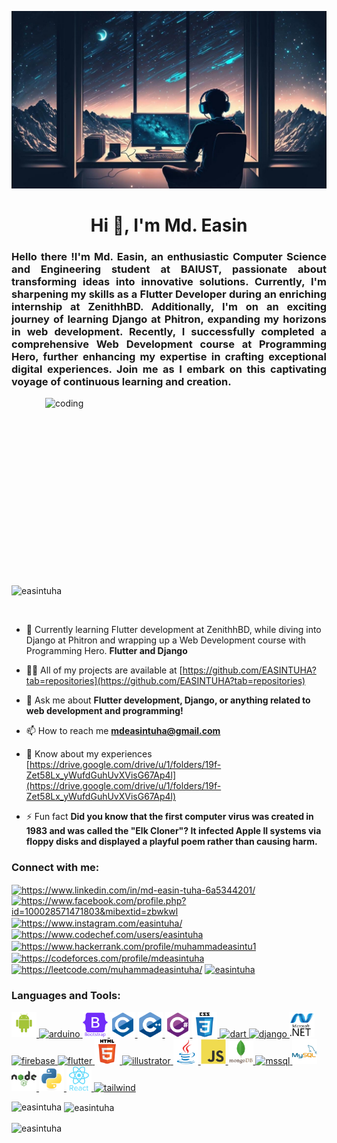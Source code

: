 ![logo](https://github.com/EASINTUHA/EASINTUHA/blob/main/snapedit_1712772937532.jpg)
<h1 align="center">Hi 👋, I'm Md. Easin</h1>
<h3 align="justify">Hello there !I'm Md. Easin, an enthusiastic Computer Science and Engineering student at BAIUST, passionate about transforming ideas into innovative solutions. Currently, I'm sharpening my skills as a Flutter Developer during an enriching internship at ZenithhBD. Additionally, I'm on an exciting journey of learning Django at Phitron, expanding my horizons in web development. Recently, I successfully completed a comprehensive Web Development course at Programming Hero, further enhancing my expertise in crafting exceptional digital experiences. Join me as I embark on this captivating voyage of continuous learning and creation.</h3>

<img align="right" alt="coding" width="450" height="300" src="https://th.bing.com/th/id/OIP.wNGxHlTCsH9zU90WDouoDQHaFj?rs=1&pid=ImgDetMain">


<p align="left"> <img src="https://komarev.com/ghpvc/?username=easintuha&label=Profile%20views&color=0e75b6&style=flat" alt="easintuha" /> </p>

<p align="left"> <a href="https://twitter.com/" target="blank"><img src="https://img.shields.io/twitter/follow/?logo=twitter&style=for-the-badge" alt="" /></a> </p>

- 🌱 Currently learning Flutter development at ZenithhBD, while diving into Django at Phitron and wrapping up a Web Development course with Programming Hero. **Flutter and Django**

- 👨‍💻 All of my projects are available at [https://github.com/EASINTUHA?tab=repositories](https://github.com/EASINTUHA?tab=repositories)

- 💬 Ask me about **Flutter development, Django, or anything related to web development and programming!**

- 📫 How to reach me **mdeasintuha@gmail.com**

- 📄 Know about my experiences [https://drive.google.com/drive/u/1/folders/19f-Zet58Lx_yWufdGuhUvXVisG67Ap4l](https://drive.google.com/drive/u/1/folders/19f-Zet58Lx_yWufdGuhUvXVisG67Ap4l)

- ⚡ Fun fact **Did you know that the first computer virus was created in 1983 and was called the "Elk Cloner"? It infected Apple II systems via floppy disks and displayed a playful poem rather than causing harm.**

<h3 align="left">Connect with me:</h3>
<p align="left">
<a href="https://www.linkedin.com/in/md-easin-tuha-6a5344201/" target="blank"><img align="center" src="https://raw.githubusercontent.com/rahuldkjain/github-profile-readme-generator/master/src/images/icons/Social/linked-in-alt.svg" alt="https://www.linkedin.com/in/md-easin-tuha-6a5344201/" height="30" width="40" /></a>
<a href="https://www.facebook.com/profile.php?id=100028571471803&mibextid=ZbWKwL" target="blank"><img align="center" src="https://raw.githubusercontent.com/rahuldkjain/github-profile-readme-generator/master/src/images/icons/Social/facebook.svg" alt="https://www.facebook.com/profile.php?id=100028571471803&mibextid=zbwkwl" height="30" width="40" /></a>
<a href="https://instagram.com/https://www.instagram.com/easintuha/" target="blank"><img align="center" src="https://raw.githubusercontent.com/rahuldkjain/github-profile-readme-generator/master/src/images/icons/Social/instagram.svg" alt="https://www.instagram.com/easintuha/" height="30" width="40" /></a>
<a href="https://www.codechef.com/users/https://www.codechef.com/users/easintuha" target="blank"><img align="center" src="https://cdn.jsdelivr.net/npm/simple-icons@3.1.0/icons/codechef.svg" alt="https://www.codechef.com/users/easintuha" height="30" width="40" /></a>
<a href="https://www.hackerrank.com/https://www.hackerrank.com/profile/muhammadeasintu1" target="blank"><img align="center" src="https://raw.githubusercontent.com/rahuldkjain/github-profile-readme-generator/master/src/images/icons/Social/hackerrank.svg" alt="https://www.hackerrank.com/profile/muhammadeasintu1" height="30" width="40" /></a>
<a href="https://codeforces.com/profile/https://codeforces.com/profile/mdeasintuha" target="blank"><img align="center" src="https://raw.githubusercontent.com/rahuldkjain/github-profile-readme-generator/master/src/images/icons/Social/codeforces.svg" alt="https://codeforces.com/profile/mdeasintuha" height="30" width="40" /></a>
<a href="https://www.leetcode.com/https://leetcode.com/muhammadeasintuha/" target="blank"><img align="center" src="https://raw.githubusercontent.com/rahuldkjain/github-profile-readme-generator/master/src/images/icons/Social/leet-code.svg" alt="https://leetcode.com/muhammadeasintuha/" height="30" width="40" /></a>
<a href="https://discord.gg/easintuha" target="blank"><img align="center" src="https://raw.githubusercontent.com/rahuldkjain/github-profile-readme-generator/master/src/images/icons/Social/discord.svg" alt="easintuha" height="30" width="40" /></a>
</p>

<h3 align="left">Languages and Tools:</h3>
<p align="left"> <a href="https://developer.android.com" target="_blank" rel="noreferrer"> <img src="https://raw.githubusercontent.com/devicons/devicon/master/icons/android/android-original-wordmark.svg" alt="android" width="40" height="40"/> </a> <a href="https://www.arduino.cc/" target="_blank" rel="noreferrer"> <img src="https://cdn.worldvectorlogo.com/logos/arduino-1.svg" alt="arduino" width="40" height="40"/> </a> <a href="https://getbootstrap.com" target="_blank" rel="noreferrer"> <img src="https://raw.githubusercontent.com/devicons/devicon/master/icons/bootstrap/bootstrap-plain-wordmark.svg" alt="bootstrap" width="40" height="40"/> </a> <a href="https://www.cprogramming.com/" target="_blank" rel="noreferrer"> <img src="https://raw.githubusercontent.com/devicons/devicon/master/icons/c/c-original.svg" alt="c" width="40" height="40"/> </a> <a href="https://www.w3schools.com/cpp/" target="_blank" rel="noreferrer"> <img src="https://raw.githubusercontent.com/devicons/devicon/master/icons/cplusplus/cplusplus-original.svg" alt="cplusplus" width="40" height="40"/> </a> <a href="https://www.w3schools.com/cs/" target="_blank" rel="noreferrer"> <img src="https://raw.githubusercontent.com/devicons/devicon/master/icons/csharp/csharp-original.svg" alt="csharp" width="40" height="40"/> </a> <a href="https://www.w3schools.com/css/" target="_blank" rel="noreferrer"> <img src="https://raw.githubusercontent.com/devicons/devicon/master/icons/css3/css3-original-wordmark.svg" alt="css3" width="40" height="40"/> </a> <a href="https://dart.dev" target="_blank" rel="noreferrer"> <img src="https://www.vectorlogo.zone/logos/dartlang/dartlang-icon.svg" alt="dart" width="40" height="40"/> </a> <a href="https://www.djangoproject.com/" target="_blank" rel="noreferrer"> <img src="https://cdn.worldvectorlogo.com/logos/django.svg" alt="django" width="40" height="40"/> </a> <a href="https://dotnet.microsoft.com/" target="_blank" rel="noreferrer"> <img src="https://raw.githubusercontent.com/devicons/devicon/master/icons/dot-net/dot-net-original-wordmark.svg" alt="dotnet" width="40" height="40"/> </a> <a href="https://firebase.google.com/" target="_blank" rel="noreferrer"> <img src="https://www.vectorlogo.zone/logos/firebase/firebase-icon.svg" alt="firebase" width="40" height="40"/> </a> <a href="https://flutter.dev" target="_blank" rel="noreferrer"> <img src="https://www.vectorlogo.zone/logos/flutterio/flutterio-icon.svg" alt="flutter" width="40" height="40"/> </a> <a href="https://www.w3.org/html/" target="_blank" rel="noreferrer"> <img src="https://raw.githubusercontent.com/devicons/devicon/master/icons/html5/html5-original-wordmark.svg" alt="html5" width="40" height="40"/> </a> <a href="https://www.adobe.com/in/products/illustrator.html" target="_blank" rel="noreferrer"> <img src="https://www.vectorlogo.zone/logos/adobe_illustrator/adobe_illustrator-icon.svg" alt="illustrator" width="40" height="40"/> </a> <a href="https://www.java.com" target="_blank" rel="noreferrer"> <img src="https://raw.githubusercontent.com/devicons/devicon/master/icons/java/java-original.svg" alt="java" width="40" height="40"/> </a> <a href="https://developer.mozilla.org/en-US/docs/Web/JavaScript" target="_blank" rel="noreferrer"> <img src="https://raw.githubusercontent.com/devicons/devicon/master/icons/javascript/javascript-original.svg" alt="javascript" width="40" height="40"/> </a> <a href="https://www.mongodb.com/" target="_blank" rel="noreferrer"> <img src="https://raw.githubusercontent.com/devicons/devicon/master/icons/mongodb/mongodb-original-wordmark.svg" alt="mongodb" width="40" height="40"/> </a> <a href="https://www.microsoft.com/en-us/sql-server" target="_blank" rel="noreferrer"> <img src="https://www.svgrepo.com/show/303229/microsoft-sql-server-logo.svg" alt="mssql" width="40" height="40"/> </a> <a href="https://www.mysql.com/" target="_blank" rel="noreferrer"> <img src="https://raw.githubusercontent.com/devicons/devicon/master/icons/mysql/mysql-original-wordmark.svg" alt="mysql" width="40" height="40"/> </a> <a href="https://nodejs.org" target="_blank" rel="noreferrer"> <img src="https://raw.githubusercontent.com/devicons/devicon/master/icons/nodejs/nodejs-original-wordmark.svg" alt="nodejs" width="40" height="40"/> </a> <a href="https://www.python.org" target="_blank" rel="noreferrer"> <img src="https://raw.githubusercontent.com/devicons/devicon/master/icons/python/python-original.svg" alt="python" width="40" height="40"/> </a> <a href="https://reactjs.org/" target="_blank" rel="noreferrer"> <img src="https://raw.githubusercontent.com/devicons/devicon/master/icons/react/react-original-wordmark.svg" alt="react" width="40" height="40"/> </a> <a href="https://tailwindcss.com/" target="_blank" rel="noreferrer"> <img src="https://www.vectorlogo.zone/logos/tailwindcss/tailwindcss-icon.svg" alt="tailwind" width="40" height="40"/> </a> </p>

<p><img align="left" src="https://github-readme-stats.vercel.app/api/top-langs?username=easintuha&show_icons=true&locale=en&layout=compact" alt="easintuha" /></p>

<p>&nbsp;<img align="center" src="https://github-readme-stats.vercel.app/api?username=easintuha&show_icons=true&locale=en" alt="easintuha" /></p>

<p><img align="center" src="https://github-readme-streak-stats.herokuapp.com/?user=easintuha&" alt="easintuha" /></p>
